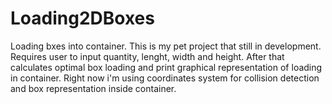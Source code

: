 # Loading2DBoxes
Loading bxes into container.
This is my pet project that still in development.
Requires user to input quantity, lenght, width and height. After that calculates optimal box loading and print graphical representation of loading in container.
Right now i'm using coordinates system for collision detection and box representation inside container.
